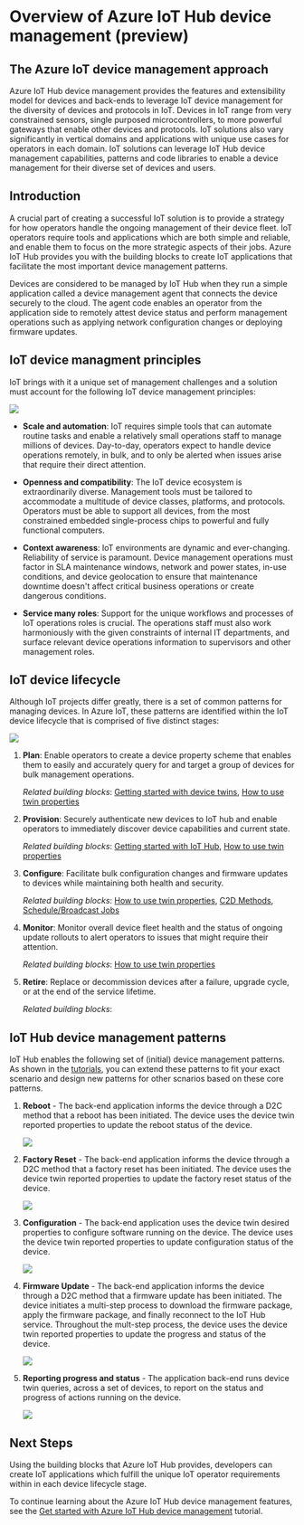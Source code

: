<properties
 pageTitle="Device management overview | Microsoft Azure"
 description="Overview of Azure IoT Hub device management"
 services="iot-hub"
 documentationCenter=""
 authors="bzurcher"
 manager="timlt"
 editor=""/>

<tags
 ms.service="iot-hub"
 ms.devlang="na"
 ms.topic="get-started-article"
 ms.tgt_pltfrm="na"
 ms.workload="na"
 ms.date="09/16/2016"
 ms.author="bzurcher"/>



# Overview of Azure IoT Hub device management (preview)

## The Azure IoT device management approach

Azure IoT Hub device management provides the features and extensibility model for devices and back-ends to leverage IoT device management for the diversity of devices and protocols in IoT.  Devices in IoT range from very constrained sensors, single purposed microcontrollers, to more powerful gateways that enable other devices and protocols.  IoT solutions also vary significantly in vertical domains and applications with unique use cases for operators in each domain.  IoT solutions can leverage IoT Hub device management capabilities, patterns and code libraries to enable a device management for their diverse set of devices and users.  

## Introduction

A crucial part of creating a successful IoT solution is to provide a strategy for how operators handle the ongoing management of their device fleet. IoT operators require tools and applications which are both simple and reliable, and enable them to focus on the more strategic aspects of their jobs. Azure IoT Hub provides you with the building blocks to create IoT applications that facilitate the most important device management patterns.

Devices are considered to be managed by IoT Hub when they run a simple application called a device management agent that connects the device securely to the cloud. The agent code enables an operator from the application side to remotely attest device status and perform management operations such as applying network configuration changes or deploying firmware updates.

## IoT device managment principles

IoT brings with it a unique set of management challenges and a solution must account for the following IoT device management principles:

![][img-dm_principles]

- **Scale and automation**: IoT requires simple tools that can automate routine tasks and enable a relatively small operations staff to manage millions of devices. Day-to-day, operators expect to handle device operations remotely, in bulk, and to only be alerted when issues arise that require their direct attention.

- **Openness and compatibility**: The IoT device ecosystem is extraordinarily diverse. Management tools must be tailored to accommodate a multitude of device classes, platforms, and protocols. Operators must be able to support all devices, from the most constrained embedded single-process chips to powerful and fully functional computers.

- **Context awareness**: IoT environments are dynamic and ever-changing. Reliability of service is paramount. Device management operations must factor in SLA maintenance windows, network and power states, in-use conditions, and device geolocation to ensure that maintenance downtime doesn't affect critical business operations or create dangerous conditions.

- **Service many roles**: Support for the unique workflows and processes of IoT operations roles is crucial. The operations staff must also work harmoniously with the given constraints of internal IT departments, and surface relevant device operations information to supervisors and other management roles.

## IoT device lifecycle 

Although IoT projects differ greatly, there is a set of common patterns for managing devices. In Azure IoT, these patterns are identified within the IoT device lifecycle that is comprised of five distinct stages:

![][img-device_lifecycle]

1. **Plan**: Enable operators to create a device property scheme that enables them to easily and accurately query for and target a group of devices for bulk management operations.

    *Related building blocks*: [Getting started with device twins][lnk-twins-getstarted], [How to use twin properties][lnk-twin-properties]

2. **Provision**: Securely authenticate new devices to IoT hub and enable operators to immediately discover device capabilities and current state.

    *Related building blocks*: [Getting started with IoT Hub][lnk-hub-getstarted], [How to use twin properties][lnk-twin-properties]

3. **Configure**: Facilitate bulk configuration changes and firmware updates to devices while maintaining both health and security.

    *Related building blocks*: [How to use twin properties][lnk-twin-properties], [C2D Methods][lnk-c2d-methods], [Schedule/Broadcast Jobs][lnk-jobs]

4. **Monitor**: Monitor overall device fleet health and the status of ongoing update rollouts to alert operators to issues that might require their attention.

    *Related building blocks*: [How to use twin properties][lnk-twin-properties]

5. **Retire**:  Replace or decommission devices after a failure, upgrade cycle, or at the end of the service lifetime.

    *Related building blocks*:
    
## IoT Hub device management patterns

IoT Hub enables the following set of (initial) device management patterns.  As shown in the [tutorials][lnk-get-started], you can extend these patterns to fit your exact scenario and design new patterns for other scnarios based on these core patterns.

1. **Reboot** - The back-end application informs the device through a D2C method that a reboot has been initiated.  The device uses the device twin reported properties to update the reboot status of the device. 

    ![][img-reboot_pattern]

2. **Factory Reset** - The back-end application informs the device through a D2C method that a factory reset has been initiated.  The device uses the device twin reported properties to update the factory reset status of the device.

    ![][img-facreset_pattern]

3. **Configuration** - The back-end application uses the device twin desired properties to configure software running on the device.  The device uses the device twin reported properties to update configuration status of the device. 

    ![][img-config_pattern]

4. **Firmware Update** - The back-end application informs the device through a D2C method that a firmware update has been initiated.  The device initiates a multi-step process to download the firmware package, apply the firmware package, and finally reconnect to the IoT Hub service.  Throughout the mult-step process, the device uses the device twin reported properties to update the progress and status of the device. 

    ![][img-fwupdate_pattern]

5. **Reporting progress and status** - The application back-end runs device twin queries, across a set of devices, to report on the status and progress of actions running on the device.

    ![][img-report_progress_pattern]

## Next Steps

Using the building blocks that Azure IoT Hub provides, developers can create IoT applications which fulfill the unique IoT operator requirements within in each device lifecycle stage.

To continue learning about the Azure IoT Hub device management features, see the [Get started with Azure IoT Hub device management][lnk-get-started] tutorial.

<!-- Images and links -->
[img-dm_principles]: media/iot-hub-device-management-overview/image4.png
[img-device_lifecycle]: media/iot-hub-device-management-overview/image5.png
[img-config_pattern]: media/iot-hub-device-management-overview/configuration-pattern.png
[img-facreset_pattern]: media/iot-hub-device-management-overview/facreset-pattern.png
[img-fwupdate_pattern]: media/iot-hub-device-management-overview/fwupdate-pattern.png
[img-reboot_pattern]: media/iot-hub-device-management-overview/reboot-pattern.png
[img-report_progress_pattern]: media/iot-hub-device-management-overview/report-progress-pattern.png

[lnk-get-started]: iot-hub-device-management-get-started.md
[lnk-twins-getstarted]: iot-hub-device-management-device-twin.md
[lnk-twin-properties]: iot-hub-twin-properties.md
[lnk-hub-getstarted]: iot-hub-csharp-csharp-getstarted.md
[lnk-c2d-methods]: iot-hub-c2d-methods.md
[lnk-jobs]: iot-hub-schedule-jobs.md